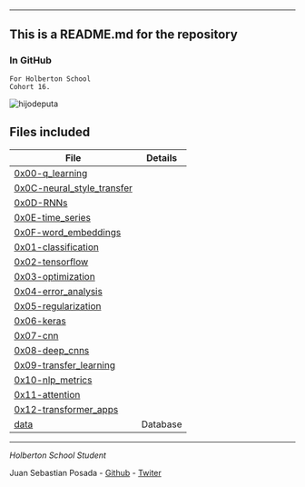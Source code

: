 # 
***
## This is a README.md for the repository
### In GitHub []()
```
For Holberton School
Cohort 16.
```

![hijodeputa](https://blog.bismart.com/hs-fs/hubfs/02-MachinelearningVSDeeplearning_Mesa%20de%20trabajo%201%20copia%202_Mesa%20de%20trabajo%201%20copia%202.jpg?width=3509&name=02-MachinelearningVSDeeplearning_Mesa%20de%20trabajo%201%20copia%202_Mesa%20de%20trabajo%201%20copia%202.jpg)

## Files included

| File                 | Details                                    |
|--------------------- | ------------------------------------------ |
| [0x00-q_learning](https://github.com/Juansepo13/holbertonschool-machine_learning/tree/main/supervised_learning/0x00-q_learning) |	       |
| [0x0C-neural_style_transfer](https://github.com/Juansepo13/holbertonschool-machine_learning/tree/main/supervised_learning/0x0C-neural_style_transfer) |	       |
| [0x0D-RNNs](https://github.com/Juansepo13/holbertonschool-machine_learning/tree/main/supervised_learning/0x0D-RNNs) |	       |
| [0x0E-time_series](https://github.com/Juansepo13/holbertonschool-machine_learning/tree/main/supervised_learning/0x0E-time_series) |	       |
| [0x0F-word_embeddings](https://github.com/Juansepo13/holbertonschool-machine_learning/tree/main/supervised_learning/0x0F-word_embeddings) |	       |
| [0x01-classification](https://github.com/Juansepo13/holbertonschool-machine_learning/tree/main/supervised_learning/0x01-classification) |	       |
| [0x02-tensorflow](https://github.com/Juansepo13/holbertonschool-machine_learning/tree/main/supervised_learning/0x02-tensorflow) |	       |
| [0x03-optimization](https://github.com/Juansepo13/holbertonschool-machine_learning/tree/main/supervised_learning/0x03-optimization) |	       |
| [0x04-error_analysis](https://github.com/Juansepo13/holbertonschool-machine_learning/tree/main/supervised_learning/0x04-error_analysis) |	       |
| [0x05-regularization](https://github.com/Juansepo13/holbertonschool-machine_learning/tree/main/supervised_learning/0x05-regularization) |	       |
| [0x06-keras](https://github.com/Juansepo13/holbertonschool-machine_learning/tree/main/supervised_learning/0x06-keras) |	       |
| [0x07-cnn](https://github.com/Juansepo13/holbertonschool-machine_learning/tree/main/supervised_learning/0x07-cnn) |	       |
| [0x08-deep_cnns](https://github.com/Juansepo13/holbertonschool-machine_learning/tree/main/supervised_learning/0x08-deep_cnns) |	       |
| [0x09-transfer_learning](https://github.com/Juansepo13/holbertonschool-machine_learning/tree/main/supervised_learning/0x09-transfer_learning) |	       |
| [0x10-nlp_metrics](https://github.com/Juansepo13/holbertonschool-machine_learning/tree/main/supervised_learning/0x10-nlp_metrics) |	       |
| [0x11-attention](https://github.com/Juansepo13/holbertonschool-machine_learning/tree/main/supervised_learning/0x11-attention) |	       |
| [0x12-transformer_apps](https://github.com/Juansepo13/holbertonschool-machine_learning/tree/main/supervised_learning/0x12-transformer_apps) |	       |
| [data](https://github.com/Juansepo13/holbertonschool-machine_learning/tree/main/supervised_learning/data) | Database	       |

***
*Holberton School Student*

Juan Sebastian Posada  - [Github](https://github.com/Juansepo13) - [Twiter](https://twitter.com/@JuanSeb35904130)
